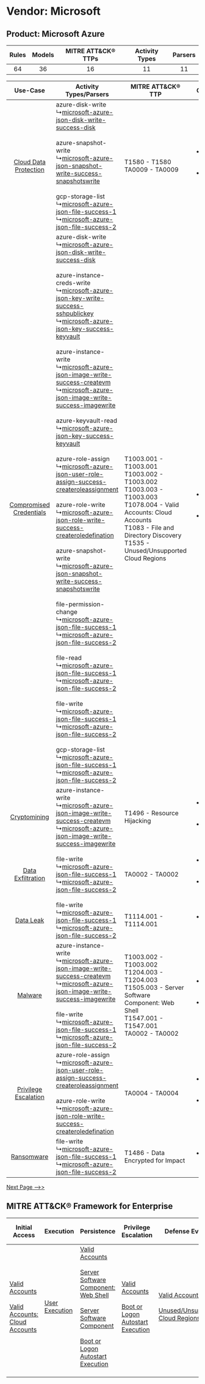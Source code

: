 Vendor: Microsoft
=================
Product: Microsoft Azure
------------------------
| Rules | Models | MITRE ATT&CK® TTPs | Activity Types | Parsers |
|:-----:|:------:|:------------------:|:--------------:|:-------:|
|  64   |   36   |         16         |       11       |   11    |

|    Use-Case    | Activity Types/Parsers    | MITRE ATT&CK® TTP    | Content    |
|:----:| ---- | ---- | ---- |
|   [Cloud Data Protection](../../../UseCases/uc_cloud_data_protection.md)   |  azure-disk-write<br> ↳[microsoft-azure-json-disk-write-success-disk](Ps/pC_microsoftazurejsondiskwritesuccessdisk.md)<br><br> azure-snapshot-write<br> ↳[microsoft-azure-json-snapshot-write-success-snapshotswrite](Ps/pC_microsoftazurejsonsnapshotwritesuccesssnapshotswrite.md)<br><br> gcp-storage-list<br> ↳[microsoft-azure-json-file-success-1](Ps/pC_microsoftazurejsonfilesuccess1.md)<br> ↳[microsoft-azure-json-file-success-2](Ps/pC_microsoftazurejsonfilesuccess2.md)<br>    | T1580 - T1580<br>TA0009 - TA0009<br>    | [<ul><li>3 Rules</li></ul><ul><li>3 Models</li></ul>](RM/r_m_microsoft_microsoft_azure_Cloud_Data_Protection.md)     |
| [Compromised Credentials](../../../UseCases/uc_compromised_credentials.md) |  azure-disk-write<br> ↳[microsoft-azure-json-disk-write-success-disk](Ps/pC_microsoftazurejsondiskwritesuccessdisk.md)<br><br> azure-instance-creds-write<br> ↳[microsoft-azure-json-key-write-success-sshpublickey](Ps/pC_microsoftazurejsonkeywritesuccesssshpublickey.md)<br> ↳[microsoft-azure-json-key-success-keyvault](Ps/pC_microsoftazurejsonkeysuccesskeyvault.md)<br><br> azure-instance-write<br> ↳[microsoft-azure-json-image-write-success-createvm](Ps/pC_microsoftazurejsonimagewritesuccesscreatevm.md)<br> ↳[microsoft-azure-json-image-write-success-imagewrite](Ps/pC_microsoftazurejsonimagewritesuccessimagewrite.md)<br><br> azure-keyvault-read<br> ↳[microsoft-azure-json-key-success-keyvault](Ps/pC_microsoftazurejsonkeysuccesskeyvault.md)<br><br> azure-role-assign<br> ↳[microsoft-azure-json-user-role-assign-success-createroleassignment](Ps/pC_microsoftazurejsonuserroleassignsuccesscreateroleassignment.md)<br><br> azure-role-write<br> ↳[microsoft-azure-json-role-write-success-createroledefination](Ps/pC_microsoftazurejsonrolewritesuccesscreateroledefination.md)<br><br> azure-snapshot-write<br> ↳[microsoft-azure-json-snapshot-write-success-snapshotswrite](Ps/pC_microsoftazurejsonsnapshotwritesuccesssnapshotswrite.md)<br><br> file-permission-change<br> ↳[microsoft-azure-json-file-success-1](Ps/pC_microsoftazurejsonfilesuccess1.md)<br> ↳[microsoft-azure-json-file-success-2](Ps/pC_microsoftazurejsonfilesuccess2.md)<br><br> file-read<br> ↳[microsoft-azure-json-file-success-1](Ps/pC_microsoftazurejsonfilesuccess1.md)<br> ↳[microsoft-azure-json-file-success-2](Ps/pC_microsoftazurejsonfilesuccess2.md)<br><br> file-write<br> ↳[microsoft-azure-json-file-success-1](Ps/pC_microsoftazurejsonfilesuccess1.md)<br> ↳[microsoft-azure-json-file-success-2](Ps/pC_microsoftazurejsonfilesuccess2.md)<br><br> gcp-storage-list<br> ↳[microsoft-azure-json-file-success-1](Ps/pC_microsoftazurejsonfilesuccess1.md)<br> ↳[microsoft-azure-json-file-success-2](Ps/pC_microsoftazurejsonfilesuccess2.md)<br> | T1003.001 - T1003.001<br>T1003.002 - T1003.002<br>T1003.003 - T1003.003<br>T1078.004 - Valid Accounts: Cloud Accounts<br>T1083 - File and Directory Discovery<br>T1535 - Unused/Unsupported Cloud Regions<br> | [<ul><li>43 Rules</li></ul><ul><li>24 Models</li></ul>](RM/r_m_microsoft_microsoft_azure_Compromised_Credentials.md) |
|    [Cryptomining](../../../UseCases/uc_cryptomining.md)    |  azure-instance-write<br> ↳[microsoft-azure-json-image-write-success-createvm](Ps/pC_microsoftazurejsonimagewritesuccesscreatevm.md)<br> ↳[microsoft-azure-json-image-write-success-imagewrite](Ps/pC_microsoftazurejsonimagewritesuccessimagewrite.md)<br>    | T1496 - Resource Hijacking<br>    | [<ul><li>1 Rules</li></ul><ul><li>1 Models</li></ul>](RM/r_m_microsoft_microsoft_azure_Cryptomining.md)    |
|       [Data Exfiltration](../../../UseCases/uc_data_exfiltration.md)       |  file-write<br> ↳[microsoft-azure-json-file-success-1](Ps/pC_microsoftazurejsonfilesuccess1.md)<br> ↳[microsoft-azure-json-file-success-2](Ps/pC_microsoftazurejsonfilesuccess2.md)<br>    | TA0002 - TA0002<br>    | [<ul><li>2 Rules</li></ul><ul><li>1 Models</li></ul>](RM/r_m_microsoft_microsoft_azure_Data_Exfiltration.md)         |
|    [Data Leak](../../../UseCases/uc_data_leak.md)    |  file-write<br> ↳[microsoft-azure-json-file-success-1](Ps/pC_microsoftazurejsonfilesuccess1.md)<br> ↳[microsoft-azure-json-file-success-2](Ps/pC_microsoftazurejsonfilesuccess2.md)<br>    | T1114.001 - T1114.001<br>    | [<ul><li>1 Rules</li></ul>](RM/r_m_microsoft_microsoft_azure_Data_Leak.md)    |
|    [Malware](../../../UseCases/uc_malware.md)    |  azure-instance-write<br> ↳[microsoft-azure-json-image-write-success-createvm](Ps/pC_microsoftazurejsonimagewritesuccesscreatevm.md)<br> ↳[microsoft-azure-json-image-write-success-imagewrite](Ps/pC_microsoftazurejsonimagewritesuccessimagewrite.md)<br><br> file-write<br> ↳[microsoft-azure-json-file-success-1](Ps/pC_microsoftazurejsonfilesuccess1.md)<br> ↳[microsoft-azure-json-file-success-2](Ps/pC_microsoftazurejsonfilesuccess2.md)<br>    | T1003.002 - T1003.002<br>T1204.003 - T1204.003<br>T1505.003 - Server Software Component: Web Shell<br>T1547.001 - T1547.001<br>TA0002 - TA0002<br>    | [<ul><li>12 Rules</li></ul><ul><li>5 Models</li></ul>](RM/r_m_microsoft_microsoft_azure_Malware.md)    |
|    [Privilege Escalation](../../../UseCases/uc_privilege_escalation.md)    |  azure-role-assign<br> ↳[microsoft-azure-json-user-role-assign-success-createroleassignment](Ps/pC_microsoftazurejsonuserroleassignsuccesscreateroleassignment.md)<br><br> azure-role-write<br> ↳[microsoft-azure-json-role-write-success-createroledefination](Ps/pC_microsoftazurejsonrolewritesuccesscreateroledefination.md)<br>    | TA0004 - TA0004<br>    | [<ul><li>2 Rules</li></ul><ul><li>2 Models</li></ul>](RM/r_m_microsoft_microsoft_azure_Privilege_Escalation.md)      |
|    [Ransomware](../../../UseCases/uc_ransomware.md)    |  file-write<br> ↳[microsoft-azure-json-file-success-1](Ps/pC_microsoftazurejsonfilesuccess1.md)<br> ↳[microsoft-azure-json-file-success-2](Ps/pC_microsoftazurejsonfilesuccess2.md)<br>    | T1486 - Data Encrypted for Impact<br>    | [<ul><li>1 Rules</li></ul>](RM/r_m_microsoft_microsoft_azure_Ransomware.md)    |
[Next Page -->>](2_ds_microsoft_microsoft_azure.md)

MITRE ATT&CK® Framework for Enterprise
--------------------------------------
| Initial Access                                                                                                                                             | Execution                                                           | Persistence                                                                                                                                                                                                                                                                                                                          | Privilege Escalation                                                                                                                                      | Defense Evasion                                                                                                                                          | Credential Access                                                          | Discovery                                                                         | Lateral Movement | Collection                                                            | Command and Control | Exfiltration | Impact                                                                                                                                                |
| ---------------------------------------------------------------------------------------------------------------------------------------------------------- | ------------------------------------------------------------------- | ------------------------------------------------------------------------------------------------------------------------------------------------------------------------------------------------------------------------------------------------------------------------------------------------------------------------------------ | --------------------------------------------------------------------------------------------------------------------------------------------------------- | -------------------------------------------------------------------------------------------------------------------------------------------------------- | -------------------------------------------------------------------------- | --------------------------------------------------------------------------------- | ---------------- | --------------------------------------------------------------------- | ------------------- | ------------ | ----------------------------------------------------------------------------------------------------------------------------------------------------- |
| [Valid Accounts](https://attack.mitre.org/techniques/T1078)<br><br>[Valid Accounts: Cloud Accounts](https://attack.mitre.org/techniques/T1078/004)<br><br> | [User Execution](https://attack.mitre.org/techniques/T1204)<br><br> | [Valid Accounts](https://attack.mitre.org/techniques/T1078)<br><br>[Server Software Component: Web Shell](https://attack.mitre.org/techniques/T1505/003)<br><br>[Server Software Component](https://attack.mitre.org/techniques/T1505)<br><br>[Boot or Logon Autostart Execution](https://attack.mitre.org/techniques/T1547)<br><br> | [Valid Accounts](https://attack.mitre.org/techniques/T1078)<br><br>[Boot or Logon Autostart Execution](https://attack.mitre.org/techniques/T1547)<br><br> | [Valid Accounts](https://attack.mitre.org/techniques/T1078)<br><br>[Unused/Unsupported Cloud Regions](https://attack.mitre.org/techniques/T1535)<br><br> | [OS Credential Dumping](https://attack.mitre.org/techniques/T1003)<br><br> | [File and Directory Discovery](https://attack.mitre.org/techniques/T1083)<br><br> |                  | [Email Collection](https://attack.mitre.org/techniques/T1114)<br><br> |                     |              | [Resource Hijacking](https://attack.mitre.org/techniques/T1496)<br><br>[Data Encrypted for Impact](https://attack.mitre.org/techniques/T1486)<br><br> |